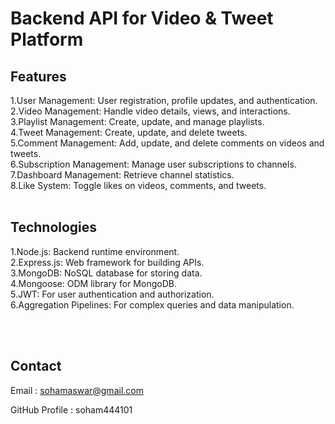 #  Backend API for Video & Tweet Platform


## Features

1.User Management: User registration, profile updates, and authentication.<br>
2.Video Management: Handle video details, views, and interactions.<br>
3.Playlist Management: Create, update, and manage playlists.<br>
4.Tweet Management: Create, update, and delete tweets.<br>
5.Comment Management: Add, update, and delete comments on videos and tweets.<br>
6.Subscription Management: Manage user subscriptions to channels.<br>
7.Dashboard Management: Retrieve channel statistics.<br>
8.Like System: Toggle likes on videos, comments, and tweets.<br>
<br>

##  Technologies

1.Node.js: Backend runtime environment.<br>
2.Express.js: Web framework for building APIs.<br>
3.MongoDB: NoSQL database for storing data.<br>
4.Mongoose: ODM library for MongoDB.<br>
5.JWT: For user authentication and authorization.<br>
6.Aggregation Pipelines: For complex queries and data manipulation.<br>

<br>
<br>

## Contact
Email : sohamaswar@gmail.com

GitHub Profile : soham444101


